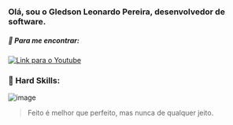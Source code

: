 ### Olá, sou o Gledson Leonardo Pereira, desenvolvedor de software.


##### 💬 Para me encontrar:
[![Link para o Youtube](https://img.shields.io/badge/YouTube-FF0000?style=for-the-badge&logo=youtube&logoColor=white)](https://www.youtube.com/@gledsonlp-dev)


### 👐 Hard Skills:
![image](https://img.shields.io/badge/HTML5-E34F26?style=for-the-badge&logo=html5&logoColor=white)

> Feito é melhor que perfeito, mas nunca de qualquer jeito.
